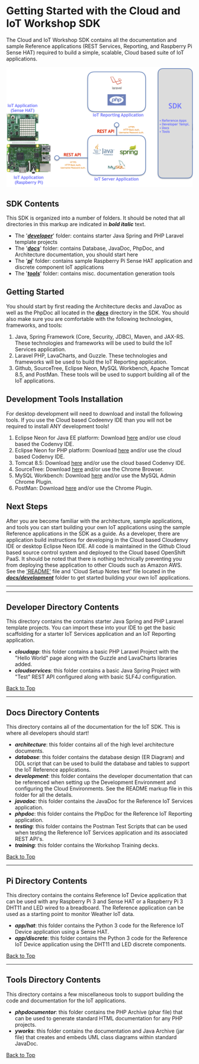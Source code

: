 
**Getting Started with the Cloud and IoT Workshop SDK**
==================
The Cloud and IoT Workshop SDK contains all the documentation and sample Reference applications (REST Services, Reporting, and Raspberry Pi Sense HAT) required to build a simple, scalable, Cloud based suite of IoT applications.

![IoT Logical Architecture](/sdk/docs/architecture/images/logical.png)

SDK Contents
--------
This SDK is organized into a number of folders. It should be noted that all directories in this markup are indicated in ***bold italic*** text.
 - The '[***developer***](#developer-directory-contents)' folder: contains starter Java Spring and PHP Laravel template projects 
 - The '[***docs***](#docs-directory-contents)' folder: contains Database, JavaDoc, PhpDoc, and Architecture documentation, you should start here 
 - The '[***pi***](#pi-directory-contents)' folder: contains sample Raspberry Pi Sense HAT application and discrete component IoT applications 
 - The '[***tools***](#tools-directory-contents)' folder: contains misc. documentation generation tools

Getting Started
--------
You should start by first reading the Architecture decks and JavaDoc as well as the PhpDoc all located in the [***docs***](/sdk/docs/development/README.md) directory in the SDK. You should also make sure you are comfortable with the following technologies, frameworks, and tools:
1)  Java, Spring Framework (Core, Security, JDBC), Maven, and JAX-RS. These technologies and frameworks will be used to build the IoT Services application.
2) Laravel PHP, LavaCharts, and Guzzle. These technologies and frameworks will be used to build the IoT Reporting application.
3) Github, SourceTree, Eclipse Neon, MySQL Workbench, Apache Tomcat 8.5, and PostMan. These tools will be used to support building all of the IoT applications.

Development Tools Installation
--------
For desktop development will need to download and install the following tools. If you use the Cloud based Codeenvy IDE than you will not be required to install ANY development tools!
1. Eclipse Neon for Java EE platform: Download [here](http://www.eclipse.org/downloads/packages/eclipse-ide-java-ee-developers/neon3) and/or use cloud based the Codenvy IDE.
2. Eclipse Neon for PHP platform: Download [here](http://www.eclipse.org/downloads/packages/eclipse-php-developers/neon3) and/or use the cloud based Codenvy IDE.
3. Tomcat 8.5: Download [here](http://www.eclipse.org/downloads/packages/eclipse-php-developers/neon3) and/or use the cloud based Codenvy IDE.
4. SourceTree: Download [here](https://www.sourcetreeapp.com) and/or use the Chrome Browser.
5. MySQL Workbench: Download [here](https://dev.mysql.com/downloads/workbench/) and/or use the MySQL Admin Chrome Plugin.
6. PostMan: Download [here](www.getpostman.org) and/or use the Chrome Plugin.

Next Steps
--------
After you are become familiar with the architecture, sample applications, and tools you can start building your own IoT applications using the sample Reference applications in the SDK as a guide. As a developer, there are application build instructions for developing in the Cloud based Cloudenvy IDE or desktop Eclipse Neon IDE. All code is maintained in the Github Cloud based source control system and deployed to the Cloud based OpenShift PaaS. It should be noted that there is nothing technically preventing you from deploying these application to other Clouds such as Amazon AWS. See the ['README'](/sdk/docs/development/README.md) file and 'Cloud Setup Notes text' file located in the [***docs/development***](/sdk/docs/development/README.md) folder to get started building your own IoT applications.

----------

----------

Developer Directory Contents
----------
This directory contains the contains starter Java Spring and PHP Laravel template projects. You can import these into your IDE to get the basic scaffolding for a starter IoT Services application and an IoT Reporting application.

 - ***cloudapp***: this folder contains a basic PHP Laravel Project with the "Hello World" page along with the Guzzle and LavaCharts libraries added.
 - ***cloudservices***: this folder contains a basic Java Spring Project with "Test" REST API configured along with basic SLF4J configuration.

[Back to Top](#getting-started-with-the-cloud-and-iot-workshop-sdk)

----------

Docs Directory Contents
----------
This directory contains all of the documentation for the IoT SDK. This is where all developers should start!

 - ***architecture***: this folder contains all of the high level architecture documents.
 - ***database***: this folder contains the database design (ER Diagram) and DDL script that can be used to build the database and tables to support the IoT Reference applications.
 - ***development***: this folder contains the developer documentation that can be referenced when setting up the Development Environment and configuring the Cloud Environments. See the README markup file in this folder for all the details.
 - ***javadoc***: this folder contains the JavaDoc for the Reference IoT Services application.
 - ***phpdoc***: this folder contains the PhpDoc for the Reference IoT Reporting application.
 - ***testing***: this folder contains the Postman Test Scripts that can be used when testing the Reference IoT Services application and its associated REST API's.
 - ***training***: this folder contains the Workshop Training decks.

[Back to Top](#getting-started-with-the-cloud-and-iot-workshop-sdk)

----------

Pi Directory Contents
----------
This directory contains the contains Reference IoT Device application that can be used with any Raspberry Pi 3 and Sense HAT or a Raspberry Pi 3 DHT11 and LED wired to a breadboard. The Reference application can be used as a starting point to monitor Weather IoT data.

 - ***app/hat***: this folder contains the Python 3 code for the Reference IoT Device application using a Sense HAT.
 - ***app/discrete***: this folder contains the Python 3 code for the Reference IoT Device application using the DHT11 and LED discrete components.

[Back to Top](#getting-started-with-the-cloud-and-iot-workshop-sdk)

----------

Tools Directory Contents
----------
This directory contains a few miscellaneous tools to support building the code and documentation for the IoT applications.

 - ***phpdocumentor***: this folder contains the PHP Archive (phar file) that can be used to generate standard HTML documentation for any PHP projects.
 - ***yworks***: this folder contains the documentation and Java Archive (jar file) that creates and embeds UML class diagrams within standard JavaDoc.

[Back to Top](#getting-started-with-the-cloud-and-iot-workshop-sdk)